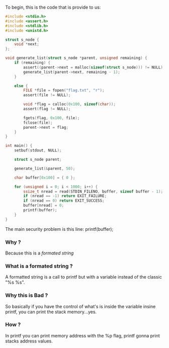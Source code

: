 To begin, this is the code that is provide to us:
```c
#include <stdio.h>
#include <assert.h>
#include <stdlib.h>
#include <unistd.h>

struct s_node {
	void *next;
};

void generate_list(struct s_node *parent, unsigned remaining) {
	if (remaining) {
		assert((parent->next = malloc(sizeof(struct s_node))) != NULL);
		generate_list(parent->next, remaining - 1);
	}

	else {
		FILE *file = fopen("flag.txt", "r");
		assert(file != NULL);

		void *flag = calloc(0x100, sizeof(char));
		assert(flag != NULL);

		fgets(flag, 0x100, file);
		fclose(file);
		parent->next = flag;
	}
}

int main() {
	setbuf(stdout, NULL);

	struct s_node parent;

	generate_list(&parent, 50);

	char buffer[0x100] = { 0 };

	for (unsigned i = 0; i < 1000; i++) {
		ssize_t nread = read(STDIN_FILENO, buffer, sizeof buffer - 1);
		if (nread == -1) return EXIT_FAILURE;
		if (nread == 0) return EXIT_SUCCESS;
		buffer[nread] = 0;
		printf(buffer);
	}
}
```
The main security problem is this line: printf(buffer);

### Why ?
Because this is a *formated string*

### What is a formated string ?
A formatted string is a call to printf but with a variable instead of the classic "%s %s".

### Why this is Bad ?
So basically if you have the control of what's is inside the variable insine printf, you can print the stack memory...yes.

### How ?
In printf you can print memory address with the %p flag, printf gonna print stacks address values.

